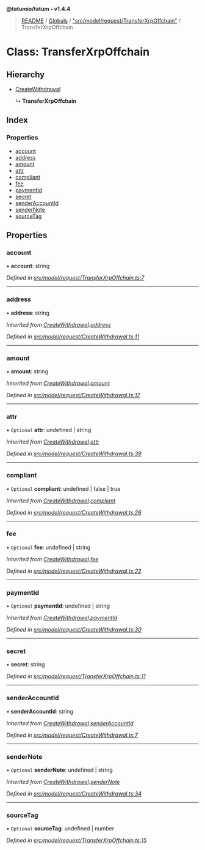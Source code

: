 **@tatumio/tatum - v1.4.4**

> [README](../README.md) / [Globals](../globals.md) / ["src/model/request/TransferXrpOffchain"](../modules/_src_model_request_transferxrpoffchain_.md) / TransferXrpOffchain

# Class: TransferXrpOffchain

## Hierarchy

* [CreateWithdrawal](_src_model_request_createwithdrawal_.createwithdrawal.md)

  ↳ **TransferXrpOffchain**

## Index

### Properties

* [account](_src_model_request_transferxrpoffchain_.transferxrpoffchain.md#account)
* [address](_src_model_request_transferxrpoffchain_.transferxrpoffchain.md#address)
* [amount](_src_model_request_transferxrpoffchain_.transferxrpoffchain.md#amount)
* [attr](_src_model_request_transferxrpoffchain_.transferxrpoffchain.md#attr)
* [compliant](_src_model_request_transferxrpoffchain_.transferxrpoffchain.md#compliant)
* [fee](_src_model_request_transferxrpoffchain_.transferxrpoffchain.md#fee)
* [paymentId](_src_model_request_transferxrpoffchain_.transferxrpoffchain.md#paymentid)
* [secret](_src_model_request_transferxrpoffchain_.transferxrpoffchain.md#secret)
* [senderAccountId](_src_model_request_transferxrpoffchain_.transferxrpoffchain.md#senderaccountid)
* [senderNote](_src_model_request_transferxrpoffchain_.transferxrpoffchain.md#sendernote)
* [sourceTag](_src_model_request_transferxrpoffchain_.transferxrpoffchain.md#sourcetag)

## Properties

### account

•  **account**: string

*Defined in [src/model/request/TransferXrpOffchain.ts:7](https://github.com/tatumio/tatum-js/blob/c5d1e16/src/model/request/TransferXrpOffchain.ts#L7)*

___

### address

•  **address**: string

*Inherited from [CreateWithdrawal](_src_model_request_createwithdrawal_.createwithdrawal.md).[address](_src_model_request_createwithdrawal_.createwithdrawal.md#address)*

*Defined in [src/model/request/CreateWithdrawal.ts:11](https://github.com/tatumio/tatum-js/blob/c5d1e16/src/model/request/CreateWithdrawal.ts#L11)*

___

### amount

•  **amount**: string

*Inherited from [CreateWithdrawal](_src_model_request_createwithdrawal_.createwithdrawal.md).[amount](_src_model_request_createwithdrawal_.createwithdrawal.md#amount)*

*Defined in [src/model/request/CreateWithdrawal.ts:17](https://github.com/tatumio/tatum-js/blob/c5d1e16/src/model/request/CreateWithdrawal.ts#L17)*

___

### attr

• `Optional` **attr**: undefined \| string

*Inherited from [CreateWithdrawal](_src_model_request_createwithdrawal_.createwithdrawal.md).[attr](_src_model_request_createwithdrawal_.createwithdrawal.md#attr)*

*Defined in [src/model/request/CreateWithdrawal.ts:39](https://github.com/tatumio/tatum-js/blob/c5d1e16/src/model/request/CreateWithdrawal.ts#L39)*

___

### compliant

• `Optional` **compliant**: undefined \| false \| true

*Inherited from [CreateWithdrawal](_src_model_request_createwithdrawal_.createwithdrawal.md).[compliant](_src_model_request_createwithdrawal_.createwithdrawal.md#compliant)*

*Defined in [src/model/request/CreateWithdrawal.ts:26](https://github.com/tatumio/tatum-js/blob/c5d1e16/src/model/request/CreateWithdrawal.ts#L26)*

___

### fee

• `Optional` **fee**: undefined \| string

*Inherited from [CreateWithdrawal](_src_model_request_createwithdrawal_.createwithdrawal.md).[fee](_src_model_request_createwithdrawal_.createwithdrawal.md#fee)*

*Defined in [src/model/request/CreateWithdrawal.ts:22](https://github.com/tatumio/tatum-js/blob/c5d1e16/src/model/request/CreateWithdrawal.ts#L22)*

___

### paymentId

• `Optional` **paymentId**: undefined \| string

*Inherited from [CreateWithdrawal](_src_model_request_createwithdrawal_.createwithdrawal.md).[paymentId](_src_model_request_createwithdrawal_.createwithdrawal.md#paymentid)*

*Defined in [src/model/request/CreateWithdrawal.ts:30](https://github.com/tatumio/tatum-js/blob/c5d1e16/src/model/request/CreateWithdrawal.ts#L30)*

___

### secret

•  **secret**: string

*Defined in [src/model/request/TransferXrpOffchain.ts:11](https://github.com/tatumio/tatum-js/blob/c5d1e16/src/model/request/TransferXrpOffchain.ts#L11)*

___

### senderAccountId

•  **senderAccountId**: string

*Inherited from [CreateWithdrawal](_src_model_request_createwithdrawal_.createwithdrawal.md).[senderAccountId](_src_model_request_createwithdrawal_.createwithdrawal.md#senderaccountid)*

*Defined in [src/model/request/CreateWithdrawal.ts:7](https://github.com/tatumio/tatum-js/blob/c5d1e16/src/model/request/CreateWithdrawal.ts#L7)*

___

### senderNote

• `Optional` **senderNote**: undefined \| string

*Inherited from [CreateWithdrawal](_src_model_request_createwithdrawal_.createwithdrawal.md).[senderNote](_src_model_request_createwithdrawal_.createwithdrawal.md#sendernote)*

*Defined in [src/model/request/CreateWithdrawal.ts:34](https://github.com/tatumio/tatum-js/blob/c5d1e16/src/model/request/CreateWithdrawal.ts#L34)*

___

### sourceTag

• `Optional` **sourceTag**: undefined \| number

*Defined in [src/model/request/TransferXrpOffchain.ts:15](https://github.com/tatumio/tatum-js/blob/c5d1e16/src/model/request/TransferXrpOffchain.ts#L15)*
